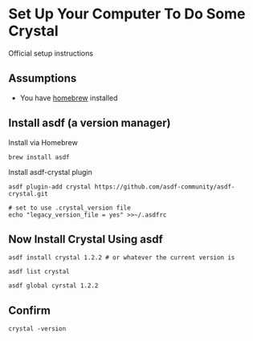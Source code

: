 # Set Up Your Computer To Do Some Crystal

Official setup instructions

## Assumptions

* You have [homebrew]((https://brew.sh/)) installed

## Install asdf (a version manager)

Install via Homebrew
```
brew install asdf
```

Install asdf-crystal plugin
```
asdf plugin-add crystal https://github.com/asdf-community/asdf-crystal.git

# set to use .crystal_version file
echo "legacy_version_file = yes" >>~/.asdfrc
```

## Now Install Crystal Using asdf

```
asdf install crystal 1.2.2 # or whatever the current version is

asdf list crystal

asdf global cyrstal 1.2.2
```

## Confirm

```
crystal -version
```
 



